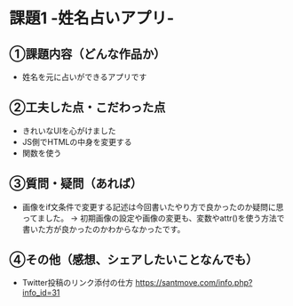 # 課題1 -姓名占いアプリ-

## ①課題内容（どんな作品か）
- 姓名を元に占いができるアプリです

## ②工夫した点・こだわった点
- きれいなUIを心がけました
- JS側でHTMLの中身を変更する
- 関数を使う

## ③質問・疑問（あれば）
- 画像をif文条件で変更する記述は今回書いたやり方で良かったのか疑問に思ってました。
→ 初期画像の設定や画像の変更も、変数やattr()を使う方法で書いた方が良かったのかわからなかったです。

## ④その他（感想、シェアしたいことなんでも）
- Twitter投稿のリンク添付の仕方
https://santmove.com/info.php?info_id=31
